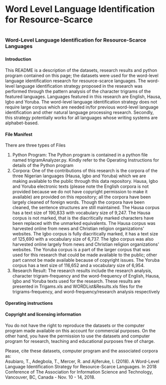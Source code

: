 # Word Level Language Identification for Resource-Scarce 
# <h3>Word-Level Language Identification for Resource-Scarce Languages<h3> 
<h4>Introduction</h4>
<p>This README is a description of the datasets, research results and python program contained on this page; the datasets were used for the word-level language identification research for resource-scarce languages. The word-level language identification strategy proposed in the research was performed through the pattern analysis of the character trigrams of the featured languages. Languages featured in this research are English, Hausa, Igbo and Yoruba. The word-level language identification strategy does not require large corpus which are needed in/for previous word-level language identification and other natural language processing research. Secondly, this strategy potentially works for all languages whose writing systems are alphabet-based.</p> 
<h4>File Manifest</h4>
<p>There are three types of Files</p>
<ol>
  <li>Python Program: The Python program is contained in a python file named trigramAnalyzer.py. Kindly refer to the Operating Instructions for details of the Python program</li>
  <li>Corpora: One of the contributions of this research is the corpora of the three Nigerian languages (Hausa, Igbo and Yoruba) which we are making available to the public through this data repository. Hausa, Igbo and Yoruba electronic texts (please note the English corpora is not provided because we do not have copyright permission to make it available) are provided on this repository; all the corpora have been largely cleaned of foreign words. Though the corpora have been cleaned, the sentence structures are still maintained. The Hausa corpus has a text size of 190,833 with vocabulary size of 9,247. The Hausa corpus is not marked, that is the diacritically marked characters have been replaced with the unmarked equivalents. The Hausa corpus was harvested online from news and Christian religion organizations' websites. The Igbo corpus is fully diacritically marked, it has a text size of 125,690 with a vocabulary size of 6,737. The Igbo corpus was also harvested online largely from news and Christian religion organizations' websites. The Yoruba corpus is a part of the larger corpus that was used for this research that could be made available to the public; other part cannot be made available because of copyright issues. The Yoruba corpus has a text size of 116,652 and a vocabulary size of 6,954. </li>
  <li>Research Result: The research results include the research analysis, character trigram-frequency and the word-frequency of English, Hausa, Igbo and Yoruba texts used for the research. These results are presented in Trigams.xls and WORDList&Results.xls files for the trigrams-frequency, and word-frequency/research analysis respectively</li>
</ol>
<h4>Operating instructions</h4>
<p></p>
<h4>Copyright and licensing information</h4>
<p>You do not have the right to reproduce the datasets or the computer program made available on this account for commercial purposes. On the other hand, you have the permission to use the datasets and computer program for research, teaching and educational purposes free of charge.</p>
<p>Please, cite these datasets, computer program and the associated corpora as: <br>
Asubiaro, T., Adegbola, T., Mercer, R. and Ajiferuke, I. (2018). A Word-Level Language Identification Strategy for Resource-Scarce Languages. In 2018 Conference of The Association for Information Science and Technology, Vancouver, BC, Canada - Nov. 10 - 14, 2018.</br></p>

